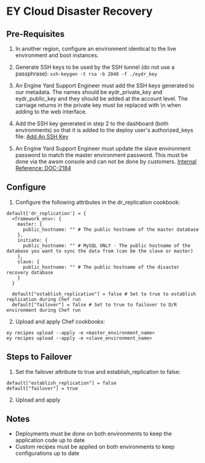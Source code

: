 EY Cloud Disaster Recovery
==========================

Pre-Requisites
-------------------
1) In another region, configure an environment identical to the live environment and boot instances.

2) Generate SSH keys to be used by the SSH tunnel (do not use a passphrase): `ssh-keygen -t rsa -b 2048 -f ./eydr_key`

3) An Engine Yard Support Engineer must add the SSH keys generated to our metadata.  The names should be eydr_private_key and eydr_public_key and they should be added at the account level.  The carriage returns in the private key must be replaced with \n when adding to the web interface.

4) Add the SSH key generated in step 2 to the dashboard (both environments) so that it is added to the deploy user's authorized_keys file:  [Add An SSH Key](https://support.cloud.engineyard.com/hc/en-us/articles/205407248-Add-an-SSH-Key)

5) An Engine Yard Support Engineer must update the slave environment password to match the master environment password.  This must be done via the awsm console and can not be done by customers. [Internal Reference: DOC-2184](https://engineyard.jiveon.com/docs/DOC-2184)

Configure
---------
1) Configure the following attributes in the dr_replication cookbook:

```
default['dr_replication'] = {
  <framework_env>: {
    master: {
      public_hostname: "" # The public hostname of the master database
    },
    initiate: {
      public_hostname: "" # MySQL ONLY - The public hostname of the database you want to sync the data from (can be the slave or master)
    },
    slave: {
      public_hostname: "" # The public hostname of the disaster recovery database
    }
  }

  default["establish_replication"] = false # Set to true to establish replication during Chef run
  default["failover"] = false # Set to true to failover to D/R environment during Chef run
```

2) Upload and apply Chef cookbooks:

```
ey recipes upload --apply -e <master_environment_name>
ey recipes upload --apply -e <slave_environment_name>
```

Steps to Failover
-----------------
1) Set the failover attribute to true and establish_replication to false:

```
default["establish_replication"] = false
default["failover"] = true
```

2) Upload and apply

Notes
-----
* Deployments must be done on both environments to keep the application code up to date
* Custom recipes must be applied on both environments to keep configurations up to date
